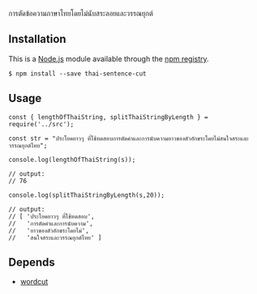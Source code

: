 การตัดข้อความภาษาไทยโดยไม่นับสระลอยและวรรณยุกต์

## Installation

This is a [Node.js](https://nodejs.org/en/) module available through the
[npm registry](https://www.npmjs.com/).

```
$ npm install --save thai-sentence-cut
```

## Usage

```
const { lengthOfThaiString, splitThaiStringByLength } = require('../src');

const str = "ประโยคยาวๆ ที่ใช้ทดสอบการตัดคำและการนับความยาวของตัวอักขระโดยไม่สนใจสระและวรรณยุกต์ไทย";

console.log(lengthOfThaiString(s));

// output:
// 76

console.log(splitThaiStringByLength(s,20));

// output:
// [ 'ประโยคยาวๆ ที่ใช้ทดสอบ',
//   'การตัดคำและการนับความ',
//   'ยาวของตัวอักขระโดยไม่',
//   'สนใจสระและวรรณยุกต์ไทย' ]
```

## Depends
- [wordcut](https://www.npmjs.com/package/wordcut)
